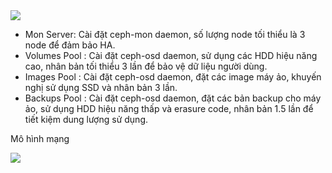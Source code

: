<img src=http://i.imgur.com/lKpJRm8.png>

<ul>
<li>Mon Server: Cài đặt ceph-mon daemon, số lượng node tối thiểu là 3 node để đảm bảo HA.</li>
<li>Volumes Pool : Cài đặt ceph-osd daemon, sử dụng các HDD hiệu năng cao, nhân bản tối thiểu 3 lần để bảo vệ dữ liệu người dùng.</li>
<li>Images Pool : Cài đặt ceph-osd daemon, đặt các image máy ảo, khuyến nghị sử dụng SSD và nhân bản 3 lần.</li>
<li>Backups Pool : Cài đặt ceph-osd daemon, đặt các bản backup cho máy ảo, sử dụng HDD hiệu năng thấp và erasure code, nhân bản 1.5 lần để tiết kiệm dung lượng sử dụng.</li>
</ul>

Mô hình mạng

<img src=http://i.imgur.com/8peefH6.png>

